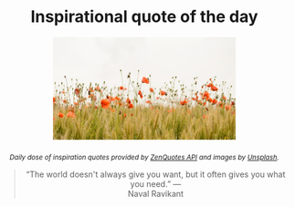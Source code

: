 
<div align="center">

# Inspirational quote of the day

<img src="./data/photo.jpeg" alt="Beautiful nature photo" width="320" height="180">

<sub><i>Daily dose of inspiration quotes provided by [ZenQuotes API](https://zenquotes.io/) and images by [Unsplash](https://unsplash.com/).</i></sub>


<blockquote>&ldquo;The world doesn't always give you want, but it often gives you what you need.&rdquo; &mdash; <footer>Naval Ravikant</footer></blockquote>

</div>
